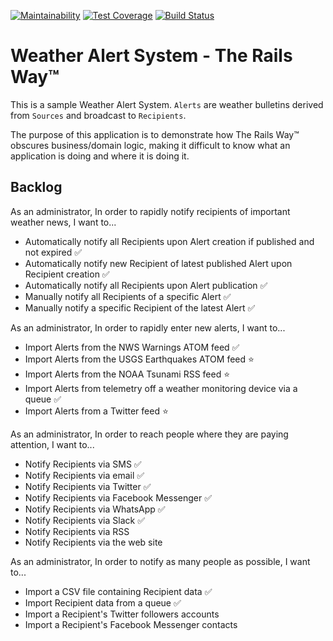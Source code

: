 [![Maintainability](https://api.codeclimate.com/v1/badges/0a5e9939cb8c216913e9/maintainability)](https://codeclimate.com/github/aridlehoover/was-rails/maintainability) [![Test Coverage](https://api.codeclimate.com/v1/badges/0a5e9939cb8c216913e9/test_coverage)](https://codeclimate.com/github/aridlehoover/was-rails/test_coverage) [![Build Status](https://travis-ci.com/aridlehoover/was-rails.svg?branch=master)](https://travis-ci.com/aridlehoover/was-rails)

# Weather Alert System - The Rails Way™

This is a sample Weather Alert System. `Alerts` are weather bulletins
derived from `Sources` and broadcast to `Recipients`.

The purpose of this application is to demonstrate how The Rails Way™
obscures business/domain logic, making it difficult to know what an
application is doing and where it is doing it.

## Backlog

As an administrator,
In order to rapidly notify recipients of important weather news,
I want to...

* Automatically notify all Recipients upon Alert creation if published and not expired ✅
* Automatically notify new Recipient of latest published Alert upon Recipient creation ✅
* Automatically notify all Recipients upon Alert publication ✅
* Manually notify all Recipients of a specific Alert ✅
* Manually notify a specific Recipient of the latest Alert ✅

As an administrator,
In order to rapidly enter new alerts,
I want to...

* Import Alerts from the NWS Warnings ATOM feed ✅
* Import Alerts from the USGS Earthquakes ATOM feed ⭐️
* Import Alerts from the NOAA Tsunami RSS feed ⭐️
* Import Alerts from telemetry off a weather monitoring device via a queue ✅
* Import Alerts from a Twitter feed ⭐️

As an administrator,
In order to reach people where they are paying attention,
I want to...

* Notify Recipients via SMS ✅
* Notify Recipients via email ✅
* Notify Recipients via Twitter ✅
* Notify Recipients via Facebook Messenger ✅
* Notify Recipients via WhatsApp ✅
* Notify Recipients via Slack ✅
* Notify Recipients via RSS
* Notify Recipients via the web site

As an administrator,
In order to notify as many people as possible,
I want to...

* Import a CSV file containing Recipient data ✅
* Import Recipient data from a queue ✅
* Import a Recipient's Twitter followers accounts
* Import a Recipient's Facebook Messenger contacts
